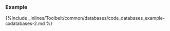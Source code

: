<!--  usedin: [ _legacy_docker/Toolbelt/databases.md, _maestro/Toolbelt/databases.md, _node/toolbelt/databases.md, _rails/Toolbelt/databases.md] -->


### Example


{%include _inlines/Toolbelt/common/databases/code_databases_example-cxdatabases-2.md %}

